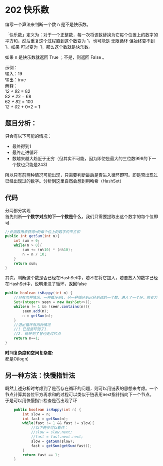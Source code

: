 # 202 快乐数

编写一个算法来判断一个数 n 是不是快乐数。

「快乐数」定义为：对于一个正整数，每一次将该数替换为它每个位置上的数字的平方和，然后重复这个过程直到这个数变为 1，也可能是 无限循环 但始终变不到 1。如果 可以变为  1，那么这个数就是快乐数。

如果 n 是快乐数就返回 True ；不是，则返回 False 。


示例：  
输入：19  
输出：true  
解释：  
1*2 + 9*2 = 82  
8*2 + 2*2 = 68  
6*2 + 8*2 = 100  
1*2 + 0*2 + 0*2 = 1  

## 题目分析：  
只会有以下可能的情况：
* 最终得到1
* 最终走进循环
* 数越来越大趋近于无穷（但其实不可能，因为即使是最大的三位数999的下一个数也只能是243)

所以只有前两种情况可能出现，只需要判断最后是否进入循环即可。即是否出现过已经出现过的数字。分析到这里自然会想到用哈希（HashSet）

## 代码
分两部分实现  
首先判断**一个数字对应的下一个数是什么**，我们只需要提取出这个数字的每个位即可.
``` Java
//此函数用来获得n的每个位上的数字的平方和
public int getSum(int n){
    int sum = 0;
    while(n > 0){
        sum += (n%10) * (n%10);
        n = n / 10;
    }
    return sum;
}
```
其次，判断这个数是否已经在HashSet中，若不在将它加入，若要放入的数字已经在HashSet中，说明走进了循环，返回false
``` java
public boolean isHappy(int n) {
    //只有两种情况，一种循环到1，另一种循环到已经到过的一个数，进入了一个环。前者为true，后者为false
    Set<Integer> seen = new HashSet<>();
    while(n != 1 && !seen.contains(n)){
        seen.add(n);
        n = getSum(n);
    }
    //退出循环有两种情况
    //1.已经循环到了1.
    //2. 循环到了曾经走过的点
    return n==1;
}
```

**时间复杂度和空间复杂度:**  
都是O(logn)

## 另一种方法：快慢指针法
既然上述分析时考虑到了是否存在循环的问题，则可以用链表的思想来考虑。一个节点计算其各位平方再求和的过程可以类似于链表用next指针指向下一个节点。
于是可以用快慢指针检查是否出现了环

```java
    public boolean isHappy(int n) {
        int slow = n;
        int fast = getSum(n);
        while(fast != 1 && fast != slow){
            //以下两步可以看作：
            //slow = slow.next;
            //fast = fast.next.next;
            slow = getSum(slow);
            fast = getSum(getSum(fast));
        }
        return fast == 1;
    }
```
